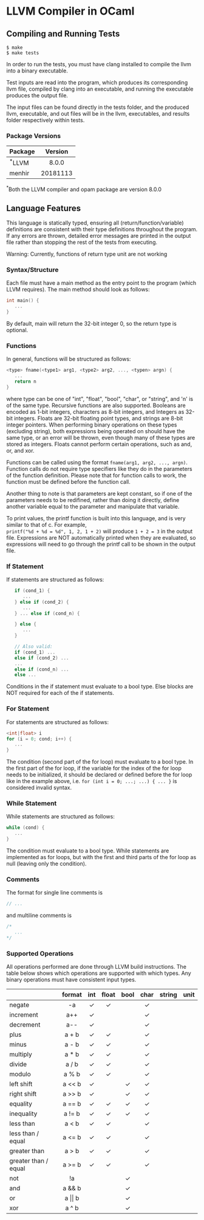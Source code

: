 # LLVM Compiler in OCaml

## Compiling and Running Tests
```console
$ make
$ make tests
```

In order to run the tests, you must have clang installed to compile the llvm into a binary executable.

Test inputs are read into the program, which produces its corresponding llvm file, compiled by clang into an executable, and running the executable produces the output file.

The input files can be found directly in the tests folder, and the produced llvm, executable, and out files will be in the llvm, executables, and results folder respectively within tests.

### Package Versions
| Package           | Version  |
|-------------------|:--------:|
| <sup>*</sup>LLVM  | 8.0.0    |
| menhir            | 20181113 |

<sup>*</sup>Both the LLVM compiler and opam package are version 8.0.0

## Language Features

This language is statically typed, ensuring all (return/function/variable) definitions are consistent with their type definitions throughout the program. If any errors are thrown, detailed error messages are printed in the output file rather than stopping the rest of the tests from executing.

Warning: Currently, functions of return type unit are not working

### Syntax/Structure

Each file must have a main method as the entry point to the program (which LLVM requires). The main method should look as follows:

```c
int main() {
   ...
}
```

By default, main will return the 32-bit integer 0, so the return type is optional.

### Functions

In general, functions will be structured as follows:
```c
<type> fname(<type1> arg1, <type2> arg2, ..., <typen> argn) {
   ...
   return n
}
```
where type can be one of "int", "float", "bool", "char", or "string", and 'n' is of the same type. Recursive functions are also supported. Booleans are encoded as 1-bit integers, characters as 8-bit integers, and Integers as 32-bit integers. Floats are 32-bit floating point types, and strings are 8-bit integer pointers. When performing binary operations on these types (excluding string), both expressions being operated on should have the same type, or an error will be thrown, even though many of these types are stored as integers. Floats cannot perform certain operations, such as and, or, and xor.

Functions can be called using the format `fname(arg1, arg2, ..., argn)`. Function calls do not require type specifiers like they do in the parameters of the function definition. Please note that for function calls to work, the function must be defined before the function call.

Another thing to note is that parameters are kept constant, so if one of the parameters needs to be redifined, rather than doing it directly, define another variable equal to the parameter and manipulate that variable.

To print values, the printf function is built into this language, and is very similar to that of c. For example,  
`printf("%d + %d = %d", 1, 2, 1 + 2)` will produce `1 + 2 = 3` in the output file. Expressions are NOT automatically printed when they are evaluated, so expressions will need to go through the printf call to be shown in the output file.

### If Statement

If statements are structured as follows:

```c
   if (cond_1) {
      ...
   } else if (cond_2) {
      ...
   } ... else if (cond_n) {

   } else {
      ...
   }

   // Also valid:
   if (cond_1) ...
   else if (cond_2) ...
   ...
   else if (cond_n) ...
   else ...
```

Conditions in the if statement must evaluate to a bool type. Else blocks are NOT required for each of the if statements.

### For Statement

For statements are structured as follows:

```c
<int|float> i
for (i = 0; cond; i++) {
   ...
}
```

The condition (second part of the for loop) must evaluate to a bool type. In the first part of the for loop, if the variable for the index of the for loop needs to be initialized, it should be declared or defined before the for loop like in the example above, i.e. `for (int i = 0; ...; ...) { ... }` is considered invalid syntax.

### While Statement

While statements are structured as follows:

```c
while (cond) {
   ...
}
```

The condition must evaluate to a bool type. While statements are implemented as for loops, but with the first and third parts of the for loop as null (leaving only the condition).

### Comments

The format for single line comments is
```c
// ...
```

and multiline comments is
```c
/*
   ...
*/
```

### Supported Operations

All operations performed are done through LLVM build instructions. The table below shows which operations are supported with which types. Any binary operations must have consistent input types.

|                       | format             | int | float  | bool   | char   | string | unit   |
|-----------------------|:------------------:|:---:|:------:|:------:|:------:|:------:|:------:|
| negate                | -a                 | ✓   | ✓      |        | ✓      |        |        |
| increment             | a++                | ✓   |        |        | ✓      |        |        |
| decrement             | a--                | ✓   |        |        | ✓      |        |        |
| plus                  | a + b              | ✓   | ✓      |        | ✓      |        |        |
| minus                 | a - b              | ✓   | ✓      |        | ✓      |        |        |
| multiply              | a * b              | ✓   | ✓      |        | ✓      |        |        |
| divide                | a / b              | ✓   | ✓      |        | ✓      |        |        |
| modulo                | a % b              | ✓   | ✓      |        | ✓      |        |        |
| left shift            | a << b             | ✓   |        | ✓      | ✓      |        |        |
| right shift           | a >> b             | ✓   |        | ✓      | ✓      |        |        |
| equality              | a == b             | ✓   | ✓      | ✓      | ✓      |        |        |
| inequality            | a != b             | ✓   | ✓      | ✓      | ✓      |        |        |
| less than             | a < b              | ✓   | ✓      |        | ✓      |        |        |
| less than / equal     | a <= b             | ✓   | ✓      |        | ✓      |        |        |
| greater than          | a > b              | ✓   | ✓      |        | ✓      |        |        |
| greater than / equal  | a >= b             | ✓   | ✓      |        | ✓      |        |        |
| not                   | !a                 |     |        | ✓      |        |        |        |
| and                   | a && b             |     |        | ✓      |        |        |        |
| or                    | a &vert;&vert; b   |     |        | ✓      |        |        |        |
| xor                   | a ^ b              |     |        | ✓      |        |        |        |
